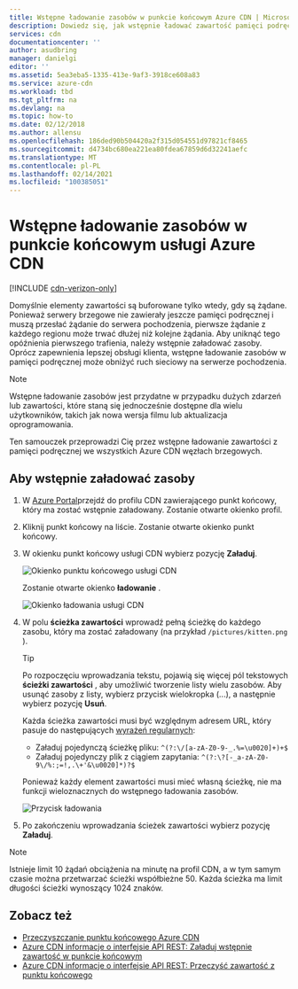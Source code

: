 ```yaml
---
title: Wstępne ładowanie zasobów w punkcie końcowym Azure CDN | Microsoft Docs
description: Dowiedz się, jak wstępnie ładować zawartość pamięci podręcznej w punkcie końcowym usługi Azure Content Delivery Network. Ta funkcja jest dostępna w niektórych wersjach produktu.
services: cdn
documentationcenter: ''
author: asudbring
manager: danielgi
editor: ''
ms.assetid: 5ea3eba5-1335-413e-9af3-3918ce608a83
ms.service: azure-cdn
ms.workload: tbd
ms.tgt_pltfrm: na
ms.devlang: na
ms.topic: how-to
ms.date: 02/12/2018
ms.author: allensu
ms.openlocfilehash: 186ded90b504420a2f315d054551d97821cf8465
ms.sourcegitcommit: d4734bc680ea221ea80fdea67859d6d32241aefc
ms.translationtype: MT
ms.contentlocale: pl-PL
ms.lasthandoff: 02/14/2021
ms.locfileid: "100385051"
---
```

# <a name="pre-load-assets-on-an-azure-cdn-endpoint"></a>Wstępne ładowanie zasobów w punkcie końcowym usługi Azure CDN
[!INCLUDE [cdn-verizon-only](../../includes/cdn-verizon-only.md)]

Domyślnie elementy zawartości są buforowane tylko wtedy, gdy są żądane. Ponieważ serwery brzegowe nie zawierały jeszcze pamięci podręcznej i muszą przesłać żądanie do serwera pochodzenia, pierwsze żądanie z każdego regionu może trwać dłużej niż kolejne żądania. Aby uniknąć tego opóźnienia pierwszego trafienia, należy wstępnie załadować zasoby. Oprócz zapewnienia lepszej obsługi klienta, wstępne ładowanie zasobów w pamięci podręcznej może obniżyć ruch sieciowy na serwerze pochodzenia.

> [!NOTE]
> Wstępne ładowanie zasobów jest przydatne w przypadku dużych zdarzeń lub zawartości, które staną się jednocześnie dostępne dla wielu użytkowników, takich jak nowa wersja filmu lub aktualizacja oprogramowania.
> 
> 

Ten samouczek przeprowadzi Cię przez wstępne ładowanie zawartości z pamięci podręcznej we wszystkich Azure CDN węzłach brzegowych.

## <a name="to-pre-load-assets"></a>Aby wstępnie załadować zasoby
1. W [Azure Portal](https://portal.azure.com)przejdź do profilu CDN zawierającego punkt końcowy, który ma zostać wstępnie załadowany. Zostanie otwarte okienko profil.
    
2. Kliknij punkt końcowy na liście. Zostanie otwarte okienko punkt końcowy.
3. W okienku punkt końcowy usługi CDN wybierz pozycję **Załaduj**.
   
    ![Okienko punktu końcowego usługi CDN](./media/cdn-preload-endpoint/cdn-endpoint-blade.png)
   
    Zostanie otwarte okienko **ładowanie** .
   
    ![Okienko ładowania usługi CDN](./media/cdn-preload-endpoint/cdn-load-blade.png)
4. W polu **ścieżka zawartości** wprowadź pełną ścieżkę do każdego zasobu, który ma zostać załadowany (na przykład `/pictures/kitten.png` ).
   
   > [!TIP]
   > Po rozpoczęciu wprowadzania tekstu, pojawią się więcej pól tekstowych **ścieżki zawartości** , aby umożliwić tworzenie listy wielu zasobów. Aby usunąć zasoby z listy, wybierz przycisk wielokropka (...), a następnie wybierz pozycję **Usuń**.
   > 
   > Każda ścieżka zawartości musi być względnym adresem URL, który pasuje do następujących [wyrażeń regularnych](/dotnet/standard/base-types/regular-expression-language-quick-reference):  
   > - Załaduj pojedynczą ścieżkę pliku: `^(?:\/[a-zA-Z0-9-_.%=\u0020]+)+$`  
   > - Załaduj pojedynczy plik z ciągiem zapytania: `^(?:\?[-_a-zA-Z0-9\/%:;=!,.\+'&\u0020]*)?$` 
   > 
   > Ponieważ każdy element zawartości musi mieć własną ścieżkę, nie ma funkcji wieloznacznych do wstępnego ładowania zasobów.
   > 
   > 
   
    ![Przycisk ładowania](./media/cdn-preload-endpoint/cdn-load-paths.png)
5. Po zakończeniu wprowadzania ścieżek zawartości wybierz pozycję **Załaduj**.
   

> [!NOTE]
> Istnieje limit 10 żądań obciążenia na minutę na profil CDN, a w tym samym czasie można przetwarzać ścieżki współbieżne 50. Każda ścieżka ma limit długości ścieżki wynoszący 1024 znaków.
> 
> 

## <a name="see-also"></a>Zobacz też
* [Przeczyszczanie punktu końcowego Azure CDN](cdn-purge-endpoint.md)
* [Azure CDN informacje o interfejsie API REST: Załaduj wstępnie zawartość w punkcie końcowym](/rest/api/cdn/cdn/endpoints/loadcontent)
* [Azure CDN informacje o interfejsie API REST: Przeczyść zawartość z punktu końcowego](/rest/api/cdn/cdn/endpoints/purgecontent)